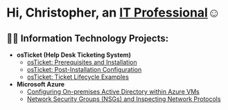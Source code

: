 <h1>Hi, Christopher, an <a href="https://linkedin.com/in/Chris">IT Professional</a>☺</h1>

<h2>👨‍💻 Information Technology Projects:</h2>

- <b>osTicket (Help Desk Ticketing System)</b>
  - [osTicket: Prerequisites and Installation](https://github.com/ChrisC004/osticket-prereqs)
  - [osTicket: Post-Installation Configuration](https://github.com/ChrisC004/post-install-config)
  - [osTicket: Ticket Lifecycle Examples](https://github.com/ChrisC004/ticket-lifecycle)
- <b>Microsoft Azure</b>
  - [Configuring On-premises Active Directory within Azure VMs](https://github.com/ChrisC004/configure-ad)
  - [Network Security Groups (NSGs) and Inspecting Network Protocols](https://github.com/ChrisC004/azure-network-protocols)

